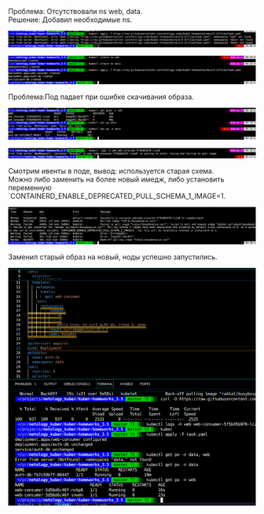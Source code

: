  
Проблема: Отсутствовали ns web, data.  
Решение: Добавил необходимые ns.  

![alt text](image.png)

![alt text](image-1.png)

Проблема:Под падает при ошибке скачивания образа.

![alt text](image-2.png)

![alt text](image-3.png)

Cмотрим ивенты в поде, вывод: используется старая схема.  
Можно либо заменить на более новый имедж, либо установить переменную 
`CONTAINERD_ENABLE_DEPRECATED_PULL_SCHEMA_1_IMAGE=1.

![alt text](image-4.png)

Заменил старый образ на новый, ноды успешно запустились.  

![alt text](image-5.png)